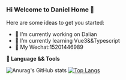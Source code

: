 ### Hi Welcome to Daniel Home 👋
Here are some ideas to get you started:
- 🔭 I’m currently working on Dalian
- 🌱 I’m currently learning Vue3&&Typescript
- 💬 My Wechat:15201446989


**🔧 Language && Tools**  

![Anurag's GitHub stats](https://github-readme-stats.vercel.app/api?username=DanielLin0516&show_icons=true&theme=radical)
[![Top Langs](https://github-readme-stats.vercel.app/api/top-langs/?username=DanielLin0516&layout=compact&langs_count=5&exclude_repo=Xiao-Mi-practice-html-css,ByteDance_project,DanielLin0516.github.io)](https://github.com/anuraghazra/github-readme-stats)



